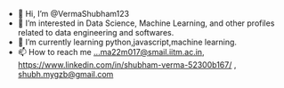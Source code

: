 - 👋 Hi, I’m @VermaShubham123
- 👀 I’m interested in Data Science, Machine Learning, and other profiles related to data engineering and softwares.
- 🌱 I’m currently learning python,javascript,machine learning.
- 📫 How to reach me ...ma22m017@smail.iitm.ac.in,  https://www.linkedin.com/in/shubham-verma-52300b167/ , shubh.mygzb@gmail.com

<!---
VermaShubham123/VermaShubham123 is a ✨ special ✨ repository because its `README.md` (this file) appears on your GitHub profile.
You can click the Preview link to take a look at your changes.


!(https://leetcard.jacoblin.cool/Shubham_ma22m017?ext=heatmap)
--->
